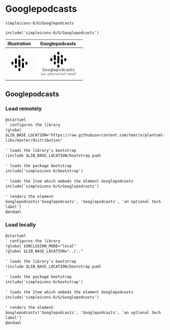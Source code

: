 # Googlepodcasts


```text
simpleicons-6/G/Googlepodcasts
```

```text
include('simpleicons-6/G/Googlepodcasts')
```



| Illustration | Googlepodcasts |
| :---: | :---: |
| ![illustration for Illustration](../../simpleicons-6/G/Googlepodcasts.png) | ![illustration for Googlepodcasts](../../simpleicons-6/G/Googlepodcasts.Local.png) |




## Googlepodcasts

### Load remotely
```plantuml
@startuml
' configures the library
!global $LIB_BASE_LOCATION="https://raw.githubusercontent.com/tmorin/plantuml-libs/master/distribution"

' loads the library's bootstrap
!include $LIB_BASE_LOCATION/bootstrap.puml

' loads the package bootstrap
include('simpleicons-6/bootstrap')

' loads the Item which embeds the element Googlepodcasts
include('simpleicons-6/G/Googlepodcasts')

' renders the element
Googlepodcasts('Googlepodcasts', 'Googlepodcasts', 'an optional tech label')
@enduml
```

### Load locally
```plantuml
@startuml
' configures the library
!global $INCLUSION_MODE="local"
!global $LIB_BASE_LOCATION="../.."

' loads the library's bootstrap
!include $LIB_BASE_LOCATION/bootstrap.puml

' loads the package bootstrap
include('simpleicons-6/bootstrap')

' loads the Item which embeds the element Googlepodcasts
include('simpleicons-6/G/Googlepodcasts')

' renders the element
Googlepodcasts('Googlepodcasts', 'Googlepodcasts', 'an optional tech label')
@enduml
```

